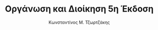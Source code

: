 ---
author: Κωνσταντίνος Μ. Τζωρτζάκης
cover: https://static.eudoxus.gr/books/preview/99/cover-86053199.jpg
edition: '5'
eudoxusid: '86053199'
isbn: 978-618-5131-58-6
layout: bibtex
num_pages: '496'
publisher: Εκδοτικός Οίκος Rosili
ref: isbn_978_618_5131_58_6
title: Οργάνωση και Διοίκηση 5η Έκδοση
year: '2019'
---